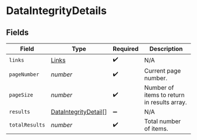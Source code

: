 # DataIntegrityDetails


## Fields

| Field                                                               | Type                                                                | Required                                                            | Description                                                         |
| ------------------------------------------------------------------- | ------------------------------------------------------------------- | ------------------------------------------------------------------- | ------------------------------------------------------------------- |
| `links`                                                             | [Links](../../models/shared/links.md)                               | :heavy_check_mark:                                                  | N/A                                                                 |
| `pageNumber`                                                        | *number*                                                            | :heavy_check_mark:                                                  | Current page number.                                                |
| `pageSize`                                                          | *number*                                                            | :heavy_check_mark:                                                  | Number of items to return in results array.                         |
| `results`                                                           | [DataIntegrityDetail](../../models/shared/dataintegritydetail.md)[] | :heavy_minus_sign:                                                  | N/A                                                                 |
| `totalResults`                                                      | *number*                                                            | :heavy_check_mark:                                                  | Total number of items.                                              |